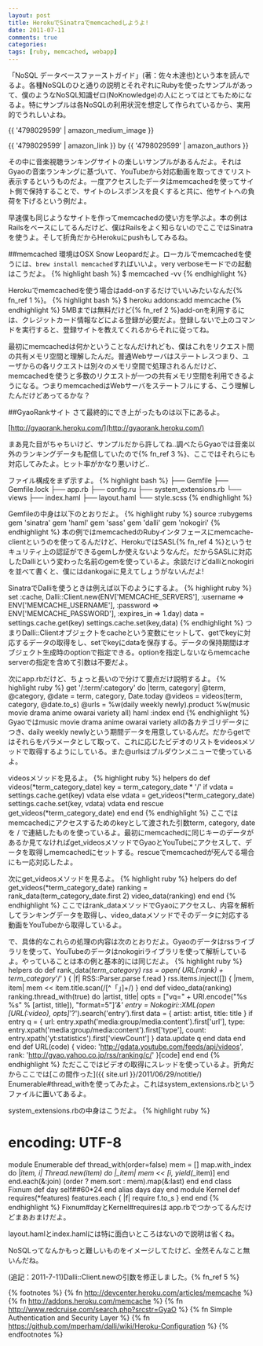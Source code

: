 ```yaml
---
layout: post
title: HerokuでSinatraでmemcachedしようよ!
date: 2011-07-11
comments: true
categories:
tags: [ruby, memcached, webapp]
---
```


「NoSQL データベースファーストガイド」(著：佐々木達也)という本を読んでるよ。各種NoSQLのひと通りの説明とそれぞれにRubyを使ったサンプルがあって、僕のようなNoSQL知識ゼロ(NoKnowledge)の人にとってはとてもためになるよ。特にサンプルは各NoSQLの利用状況を想定して作られているから、実用的でうれしいよね。

{{ '4798029599' | amazon_medium_image }}

{{ '4798029599' | amazon_link }} by {{ '4798029599' | amazon_authors }}

その中に音楽視聴ランキングサイトの楽しいサンプルがあるんだよ。それはGyaoの音楽ランキングに基づいて、YouTubeから対応動画を取ってきてリスト表示するというものだよ。一度アクセスしたデータはmemcachedを使ってサイト側で保持することで、サイトのレスポンスを良くすると共に、他サイトへの負荷を下げるという例だよ。

早速僕も同じようなサイトを作ってmemcachedの使い方を学ぶよ。本の例はRailsをベースにしてるんだけど、僕はRailsをよく知らないのでここではSinatraを使うよ。そして折角だからHerokuにpushもしてみるね。

##memcached
環境はOSX Snow Leopardだよ。ローカルでmemcachedを使うには、`brew install memcached`すればいいよ。very verboseモードでの起動はこうだよ。
{% highlight bash %}
 $ memcached -vv
{% endhighlight %}

Herokuでmemcachedを使う場合はadd-onするだけでいいみたいなんだ{% fn_ref 1 %}。
{% highlight bash %}
 $ heroku addons:add memcache
{% endhighlight %}
5MBまでは無料だけど{% fn_ref 2 %}add-onを利用するには、クレジットカード情報などによる登録が必要だよ。登録しないで上のコマンドを実行すると、登録サイトを教えてくれるからそれに従ってね。

最初にmemcachedは何かということなんだけれども、僕はこれをリクエスト間の共有メモリ空間と理解したんだ。普通Webサーバはステートレスつまり、ユーザからの各リクエストは別々のメモリ空間で処理されるんだけど、memcachedを使うと多数のリクエストが一つの共有メモリ空間を利用できるようになる。つまりmemcachedはWebサーバをステートフルにする、こう理解したんだけどあってるかな？

##GyaoRankサイト
さて最終的にでき上がったものは以下にあるよ。

[http://gyaorank.heroku.com/](http://gyaorank.heroku.com/)

まあ見た目がちゃちいけど、サンプルだから許してね..調べたらGyaoでは音楽以外のランキングデータも配信していたので{% fn_ref 3 %}、ここではそれらにも対応してみたよ。ヒット率がかなり悪いけど..

ファイル構成をまず示すよ。
{% highlight bash %}
├── Gemfile
├── Gemfile.lock
├── app.rb
├── config.ru
├── system_extensions.rb
└── views
    ├── index.haml
    ├── layout.haml
    └── style.scss
{% endhighlight %}

Gemfileの中身は以下のとおりだよ。
{% highlight ruby %}
source :rubygems
gem 'sinatra'
gem 'haml'
gem 'sass'
gem 'dalli'
gem 'nokogiri'
{% endhighlight %}
本の例ではmemcachedのRubyインタフェースにmemcache-clientというのを使ってるんだけど、HerokuではSASL{% fn_ref 4 %}というセキュリティ上の認証ができるgemしか使えないようなんだ。だからSASLに対応したDalliという変わった名前のgemを使っているよ。余談だけどdalliとnokogiriを並べて書くと、僕にはdankogaiに見えてしょうがないんだよ!

SinatraでDalliを使うときは例えば以下のようにするよ。
{% highlight ruby %}
set :cache, Dalli::Client.new(ENV['MEMCACHE_SERVERS'],
                    :username => ENV['MEMCACHE_USERNAME'],
                    :password => ENV['MEMCACHE_PASSWORD'],
                    :expires_in => 1.day)
data = settings.cache.get(key)
settings.cache.set(key,data)
{% endhighlight %}
つまりDalli::Clientオブジェクトをcacheという変数にセットして、getでkeyに対応するデータの取得をし、setでkeyにdataを保存する。データの保持期間はオブジェクト生成時のoptionで指定できる。optionを指定しないならmemcache serverの指定を含めて引数は不要だよ。

次にapp.rbだけど、ちょっと長いので分けて要点だけ説明するよ。
{% highlight ruby %}
get '/:term/:category' do |term, category|
  @term, @category, @date = term, category, Date.today
  @videos = videos(term, category, @date.to_s)
  @urls = %w(daily weekly newly).product %w(music movie drama anime owarai variety all)
  haml :index
end
{% endhighlight %}
Gyaoではmusic movie drama anime owarai variety allの各カテゴリデータにつき、daily weekly newlyという期間データを用意しているんだ。だからgetではそれらをパラメータとして取って、これに応じたビデオのリストをvideosメソッドで取得するようにしている。また@urlsはプルダウンメニューで使っているよ。

videosメソッドを見るよ。
{% highlight ruby %}
helpers do
  def videos(*term_category_date)
    key = term_category_date * '/'
    if vdata = settings.cache.get(key)
      vdata
    else
      vdata = get_videos(*term_category_date)
      settings.cache.set(key, vdata)
      vdata
    end
  rescue
    get_videos(*term_category_date)
  end
end
{% endhighlight %}
ここではmemcachedにアクセスするためのkeyとして渡された引数term, category, dateを / で連結したものを使っているよ。最初にmemcachedに同じキーのデータがあるか見てなければget_videosメソッドでGyaoとYouTubeにアクセスして、データを取得しmemcachedにセットする。rescueでmemcachedが死んでる場合にも一応対応したよ。

次にget_videosメソッドを見るよ。
{% highlight ruby %}
helpers do
  def get_videos(*term_category_date)
    ranking = rank_data(term_category_date.first 2)
    video_data(ranking)
  end
end
{% endhighlight %}
ここではrank_dataメソッドでGyaoにアクセスし、内容を解析してランキングデータを取得し、video_dataメソッドでそのデータに対応する動画をYouTubeから取得しているよ。

で、具体的なこれらの処理の内容は次のとおりだよ。Gyaoのデータはrssライブラリを使って、YouTubeのデータはnokogiriライブラリを使って解析しているよ。やっていることは本の例と基本的には同じだよ。
{% highlight ruby %}
helpers do
  def rank_data(*term_category)
    rss = open( URL(:rank) + term_category*'/' ) { |f| RSS::Parser.parse f.read }
    rss.items.inject([]) { |mem, item| mem << item.title.scan(/[^「」]+/) }
  end
  def video_data(ranking)
    ranking.thread_with(true) do |artist, title|
      opts = ["vq=" + URI.encode("%s %s" % [artist, title]), "format=5"]*'&'
      entry = Nokogiri::XML(open [URL(:video), opts]*'?').search('entry').first
      data = { artist: artist, title:  title }
      if entry
        q = { url:    entry.xpath('media:group/media:content').first['url'],
              type:   entry.xpath('media:group/media:content').first['type'],
              count:  entry.xpath('yt:statistics').first['viewCount'] }
        data.update q
      end
      data
    end
  end
  def URL(code)
    { video: 'http://gdata.youtube.com/feeds/api/videos',
      rank:  'http://gyao.yahoo.co.jp/rss/ranking/c/' }[code]
  end
end
{% endhighlight %}
ただここではビデオの取得にスレッドを使っているよ。折角だからここでは[この間作った]({{ site.url }}/2011/06/29/notitle/) Enumerable#thread_withを使ってみたよ。これはsystem_extensions.rbというファイルに置いてあるよ。

system_extensions.rbの中身はこうだよ。
{% highlight ruby %}
# encoding: UTF-8
module Enumerable
  def thread_with(order=false)
    mem = []
    map.with_index do |*item, i|
      Thread.new(*item) do |*_item|
        mem << [i, yield(*_item)]
      end
    end.each(&:join)
    (order ? mem.sort : mem).map(&:last)
  end
end
class Fixnum
  def day
    self##60*24
  end
  alias days day
end
module Kernel
  def requires(*features)
    features.each { |f| require f.to_s }
  end
end
{% endhighlight %}
Fixnum#dayとKernel#requiresは
app.rbでつかってるんだけどまあおまけだよ。

layout.hamlとindex.hamlには特に面白いところはないので説明は省くね。

NoSQLってなんかもっと難しいものをイメージしてたけど、全然そんなこと無いんだね。

(追記：2011-7-11)Dalli::Client.newの引数を修正しました。{% fn_ref 5 %}

<script src="https://gist.github.com/1075425.js"> </script>

{% footnotes %}
   {% fn http://devcenter.heroku.com/articles/memcache %}
   {% fn http://addons.heroku.com/memcache %}
   {% fn http://www.redcruise.com/search.php?srcstr=GyaO %}
   {% fn Simple Authentication and Security Layer %}
   {% fn https://github.com/mperham/dalli/wiki/Heroku-Configuration %}
{% endfootnotes %}
